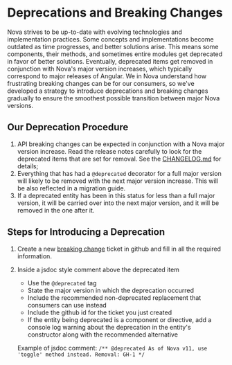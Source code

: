 # Deprecations and Breaking Changes

Nova strives to be up-to-date with evolving technologies and implementation practices. Some concepts and implementations become outdated as time progresses, and better solutions arise. 
This means some components, their methods, and sometimes entire modules get deprecated in favor of better solutions. Eventually, deprecated items get removed 
in conjunction with Nova's major version increases, which typically correspond to major releases of Angular. We in Nova understand 
how frustrating breaking changes can be for our consumers, so we've developed a strategy to introduce deprecations and breaking changes gradually
to ensure the smoothest possible transition between major Nova versions.
## Our Deprecation Procedure
1. API breaking changes can be expected in conjunction with a Nova major version increase. Read the release notes carefully to look for the deprecated items that are set for removal. See the [CHANGELOG.md](./CHANGELOG.md) for details;
2. Everything that has had a `@deprecated` decorator for a full major version will likely to be removed with the next major version increase. This will be also reflected in a migration guide.
3. If a deprecated entity has been in this status for less than a full major version, it will be carried over into the next major version, and it will be removed in the one after it.

## Steps for Introducing a Deprecation

1. Create a new [breaking change](https://github.com/solarwinds/nova/issues/new?assignees=&labels=&template=breaking_change_task.md&title=) ticket in github and fill in all the required information.
2. Inside a jsdoc style comment above the deprecated item
    - Use the <code>@deprecated</code> tag
    - State the major version in which the deprecation occurred
    - Include the recommended non-deprecated replacement that consumers can use instead
    - Include the github id for the ticket you just created
    - If the entity being deprecated is a component or directive, add a console log warning about the deprecation in the entity's constructor along with the recommended alternative
    
    Example of jsdoc comment:
    <code>/** @deprecated As of Nova v11, use 'toggle' method instead. Removal: GH-1 */</code>

